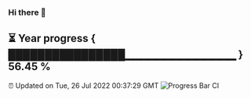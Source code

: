 ### Hi there 👋
⏳ Year progress { ████████████████▁▁▁▁▁▁▁▁▁▁▁▁▁▁ } 56.45 %
---
⏰ Updated on Tue, 26 Jul 2022 00:37:29 GMT
![Progress Bar CI](https://github.com/Moyi321/Moyi321/workflows/Progress%20Bar%20CI/badge.svg)
